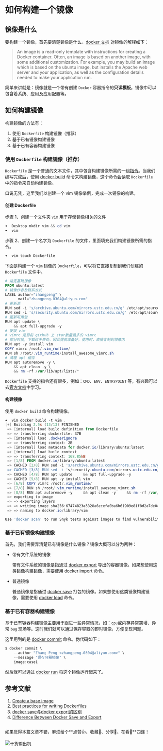 # 如何构建一个镜像

## 镜像是什么

要构建一个镜像，首先要清楚镜像是什么。[docker 文档](https://docs.docker.com/get-started/overview/) 对镜像的解释如下：

> An image is a read-only template with instructions for creating a Docker container. Often, an image is based on another image, with some additional customization. For example, you may build an image which is based on the ubuntu image, but installs the Apache web server and your application, as well as the configuration details needed to make your application run.

简单来讲就是：镜像就是一个带有创建 `Docker` 容器指令的**只读模板**。镜像中可以包含着系统、应用及应用配置等。

## 如何构建镜像

构建镜像的方法有：

1. 使用 `Dockerfile` 构建镜像（推荐）
2. 基于已有镜像构建镜像
3. 基于已有容器构建镜像

### 使用 `Dockerfile` 构建镜像（推荐）

`Dockerfile` 是一个普通的文本文件，其中包含构建镜像所需的一组[指令](https://docs.docker.com/engine/reference/builder/)。当我们编写完成后，使用 [docker build](https://docs.docker.com/engine/reference/commandline/build/) 命令来构建镜像，这个命令会读取 `Dockerfile` 中的指令来自动构建镜像。

口说无凭，这里我们以创建一个 vim 镜像举例，完成一次镜像的构建。

#### 创建 Dockerfile

步骤 1、创建一个文件夹 `vim` 用于存储镜像相关的文件

```powershell
➜  Desktop mkdir vim && cd vim
➜  vim 
```

步骤 2、创建一个名字为 `Dockerfile` 的文件，里面填充我们构建镜像所需的指令。

```powershell
➜  vim touch Dockerfile
```

下面是构建一个 `vim` 镜像的 `Dockerfile`，可以将它直接复制到我们创建的 `Dockerfile` 文件中。

```powershell
# 指定基础镜像
FROM ubuntu:latest
# 镜像作者及联系方式
LABEL author="zhangpeng" \
      mail="zhangpeng.0304@aliyun.com"
# 更新源
RUN sed -i 's/archive.ubuntu.com/mirrors.ustc.edu.cn/g' /etc/apt/sources.list 
RUN sed -i 's/security.ubuntu.com/mirrors.ustc.edu.cn/g' /etc/apt/sources.list
# 更新可用包
RUN apt update \
    && apt full-upgrade -y 
# 安装 vim
# vimrc 是目前 github 上 star数量最多的 vimrc
# 部分时候，下载过于费劲，因此提前准备好，使用时，直接复制到镜像内
RUN apt -y install vim
COPY vimrc /root/.vim_runtime/ 
RUN sh /root/.vim_runtime/install_awesome_vimrc.sh
# 清理 apt 缓存
RUN apt autoremove -y \
    && apt clean -y \
    && rm -rf /var/lib/apt/lists/*
```

`Dockerfile` 支持的指令还有很多，例如：`CMD`、`ENV`、`ENTRYPOINT` 等，有兴趣可以去[官方文档](https://docs.docker.com/engine/reference/builder/)中学习。

#### 构建镜像

使用 `docker build` 命令构建镜像。

```powershell
➜  vim docker build -t vim .
[+] Building 2.5s (13/13) FINISHED
 => [internal] load build definition from Dockerfile                     0.0s
 => => transferring dockerfile: 37B                                      0.0s
 => [internal] load .dockerignore                                        0.0s
 => => transferring context: 2B                                          0.0s
 => [internal] load metadata for docker.io/library/ubuntu:latest         0.0s
 => [internal] load build context                                        0.2s
 => => transferring context: 168.85kB                                    0.2s
 => [1/8] FROM docker.io/library/ubuntu:latest                           0.0s
 => CACHED [2/8] RUN sed -i 's/archive.ubuntu.com/mirrors.ustc.edu.cn/g  0.0s
 => CACHED [3/8] RUN sed -i 's/security.ubuntu.com/mirrors.ustc.edu.cn/  0.0s
 => CACHED [4/8] RUN apt update     && apt full-upgrade -y               0.0s
 => CACHED [5/8] RUN apt -y install vim                                  0.0s
 => [6/8] COPY vimrc /root/.vim_runtime/                                 0.3s
 => [7/8] RUN sh /root/.vim_runtime/install_awesome_vimrc.sh             0.3s
 => [8/8] RUN apt autoremove -y     && apt clean -y     && rm -rf /var/  1.3s
 => exporting to image                                                   0.3s
 => => exporting layers                                                  0.3s
 => => writing image sha256:67474823a3828a6ecefa0ba6b61909e81f8d2a7de0c  0.0s
 => => naming to docker.io/library/vim                                   0.0s

Use 'docker scan' to run Snyk tests against images to find vulnerabilities and learn how to fix them
```

### 基于已有镜像构建镜像

首先，我们需要弄清楚已有镜像是什么镜像？镜像大概可以分为两种：

- 带有文件系统的镜像
  
  带有文件系统的镜像是指通过 [docker export](https://docs.docker.com/engine/reference/commandline/export/) 导出的容器镜像。如果想使用这类镜像构建镜像，需要使用 [docker import](https://docs.docker.com/engine/reference/commandline/import/) 命令。

- 普通镜像
  
  普通镜像是指通过 [docker save](https://docs.docker.com/engine/reference/commandline/save/) 打包的镜像。如果想使用这类镜像构建镜像，需要使用 [docker load](https://docs.docker.com/engine/reference/commandline/load/) 命令。

### 基于已有容器构建镜像

基于已有容器构建镜像主要用于跟进一些异常情况，如：`cpu`或内存异常突增、异常 `bug` 现场等。这时我们就可以通过保存容器的即时镜像，方便复现问题。

这里用到的是 [docker commit](https://docs.docker.com/engine/reference/commandline/commit/) 命令。伪代码如下：

```powershell
$ docker commit \
    --author "Zhang Peng <zhangpeng.0304@aliyun.com>" \
    --message "保存容器镜像" \
    image:case1
```

然后就可以通过 [docker run](https://docs.docker.com/engine/reference/commandline/run/) 将这个镜像运行起来了。

## 参考文献

1. [Create a base image](https://docs.docker.com/develop/develop-images/baseimages/)
2. [Best practices for writing Dockerfiles](https://docs.docker.com/develop/develop-images/dockerfile_best-practices/)
3. [docker save与docker export的区别](https://jingsam.github.io/2017/08/26/docker-save-and-docker-export.html)
4. [Difference Between Docker Save and Export](https://www.baeldung.com/ops/docker-save-export)

## 

如果觉得本篇文章不错，麻烦给个**点赞👍、收藏🌟、分享👊、在看👀**四连！

![干货输出机](https://img.zhangpeng.site/wechat/qrcode.jpg)
